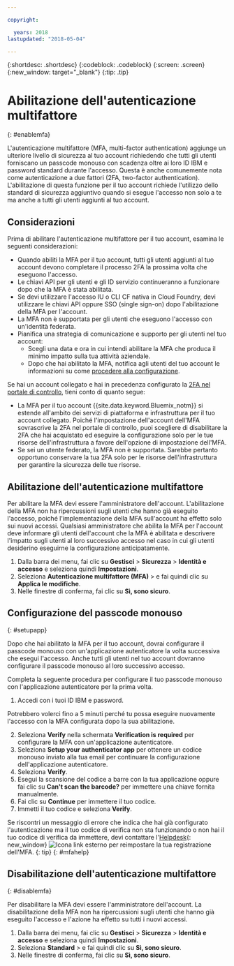 ```yaml
---

copyright:

  years: 2018
lastupdated: "2018-05-04"

---
```


{:shortdesc: .shortdesc}
{:codeblock: .codeblock}
{:screen: .screen}
{:new_window: target="_blank"}
{:tip: .tip}

# Abilitazione dell'autenticazione multifattore
{: #enablemfa}

L'autenticazione multifattore (MFA, multi-factor authentication) aggiunge un ulteriore livello di sicurezza al tuo account richiedendo che tutti gli utenti forniscano un passcode monouso con scadenza oltre ai loro ID IBM e password standard durante l'accesso. Questa è anche comunemente nota come autenticazione a due fattori (2FA, two-factor authentication). L'abilitazione di questa funzione per il tuo account richiede l'utilizzo dello standard di sicurezza aggiuntivo quando si esegue l'accesso non solo a te ma anche a tutti gli utenti aggiunti al tuo account.

## Considerazioni

Prima di abilitare l'autenticazione multifattore per il tuo account, esamina le seguenti considerazioni:

* Quando abiliti la MFA per il tuo account, tutti gli utenti aggiunti al tuo account devono completare il processo 2FA la prossima volta che eseguono l'accesso.
* Le chiavi API per gli utenti e gli ID servizio continueranno a funzionare dopo che la MFA è stata abilitata.
* Se devi utilizzare l'accesso IU o CLI CF nativa in Cloud Foundry, devi utilizzare le chiavi API oppure SSO (single sign-on) dopo l'abilitazione della MFA per l'account.
* La MFA non è supportata per gli utenti che eseguono l'accesso con un'identità federata.
* Pianifica una strategia di comunicazione e supporto per gli utenti nel tuo account:
  * Scegli una data e ora in cui intendi abilitare la MFA che produca il minimo impatto sulla tua attività aziendale.
  * Dopo che hai abilitato la MFA, notifica agli utenti del tuo account le informazioni su come [procedere alla configurazione](mfa.html#setupapp).
  
Se hai un account collegato e hai in precedenza configurato la [2FA nel portale di controllo](/docs/customer-portal/cpenable2fa.html#customerportal_2fa), tieni conto di quanto segue:

* La MFA per il tuo account {{site.data.keyword.Bluemix_notm}} si estende all'ambito dei servizi di piattaforma e infrastruttura per il tuo account collegato. Poiché l'impostazione dell'account dell'MFA sovrascrive la 2FA nel portale di controllo, puoi scegliere di disabilitare la 2FA che hai acquistato ed eseguire la configurazione solo per le tue risorse dell'infrastruttura a favore dell'opzione di impostazione dell'MFA.
* Se sei un utente federato, la MFA non è supportata. Sarebbe pertanto opportuno conservare la tua 2FA solo per le risorse dell'infrastruttura per garantire la sicurezza delle tue risorse.

## Abilitazione dell'autenticazione multifattore

Per abilitare la MFA devi essere l'amministratore dell'account. L'abilitazione della MFA non ha ripercussioni sugli utenti che hanno già eseguito l'accesso, poiché l'implementazione della MFA sull'account ha effetto solo sui nuovi accessi. Qualsiasi amministratore che abilita la MFA per l'account deve informare gli utenti dell'account che la MFA è abilitata e descrivere l'impatto sugli utenti al loro successivo accesso nel caso in cui gli utenti desiderino eseguirne la configurazione anticipatamente.

1. Dalla barra dei menu, fai clic su **Gestisci** &gt; **Sicurezza** &gt; **Identità e accesso** e seleziona quindi **Impostazioni**.
2. Seleziona **Autenticazione multifattore (MFA)** &gt; e fai quindi clic su **Applica le modifiche**.
3. Nelle finestre di conferma, fai clic su **Sì, sono sicuro**.

## Configurazione del passcode monouso
{: #setupapp}

Dopo che hai abilitato la MFA per il tuo account, dovrai configurare il passcode monouso con un'applicazione autenticatore la volta successiva che esegui l'accesso. Anche tutti gli utenti nel tuo account dovranno configurare il passcode monouso al loro successivo accesso. 

Completa la seguente procedura per configurare il tuo passcode monouso con l'applicazione autenticatore per la prima volta.

1. Accedi con i tuoi ID IBM e password. 

Potrebbero volerci fino a 5 minuti perché tu possa eseguire nuovamente l'accesso con la MFA configurata dopo la sua abilitazione.

2. Seleziona **Verify** nella schermata **Verification is required** per configurare la MFA con un'applicazione autenticatore.
3. Seleziona **Setup your authenticator app** per ottenere un codice monouso inviato alla tua email per continuare la configurazione dell'applicazione autenticatore.
4. Seleziona **Verify**.
5. Esegui la scansione del codice a barre con la tua applicazione oppure fai clic su **Can't scan the barcode?** per immettere una chiave fornita manualmente. 
6. Fai clic su **Continue** per immettere il tuo codice.
7. Immetti il tuo codice e seleziona **Verify**. 

Se riscontri un messaggio di errore che indica che hai già configurato l'autenticazione ma il tuo codice di verifica non sta funzionando o non hai il tuo codice di verifica da immettere, devi contattare l'[Helpdesk](https://www.ibm.com/ibmid/myibm/help/us/helpdesk.html){: new_window} ![Icona link esterno](../icons/launch-glyph.svg "Icona link esterno") per reimpostare la tua registrazione dell'MFA.
{: tip}
{: #mfahelp}


## Disabilitazione dell'autenticazione multifattore
{: #disablemfa}

Per disabilitare la MFA devi essere l'amministratore dell'account. La disabilitazione della MFA non ha ripercussioni sugli utenti che hanno già eseguito l'accesso e l'azione ha effetto su tutti i nuovi accessi.

1. Dalla barra dei menu, fai clic su **Gestisci** &gt; **Sicurezza** &gt; **Identità e accesso** e seleziona quindi **Impostazioni**.
2. Seleziona **Standard** &gt; e fai quindi clic su **Sì, sono sicuro**.
3. Nelle finestre di conferma, fai clic su **Sì, sono sicuro**.
